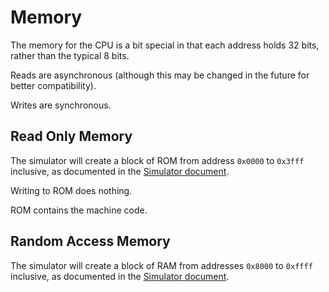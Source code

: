 # Memory

The memory for the CPU is a bit special in that each address holds 32 bits, rather than the typical 8 bits.

Reads are asynchronous (although this may be changed in the future for better compatibility).

Writes are synchronous.

## Read Only Memory

The simulator will create a block of ROM from address `0x0000` to `0x3fff` inclusive, as documented in the [Simulator document](simulator.md#memory-map).

Writing to ROM does nothing.

ROM contains the machine code.

## Random Access Memory

The simulator will create a block of RAM from addresses `0x8000` to `0xffff` inclusive, as documented in the [Simulator document](simulator.md#memory-map).
